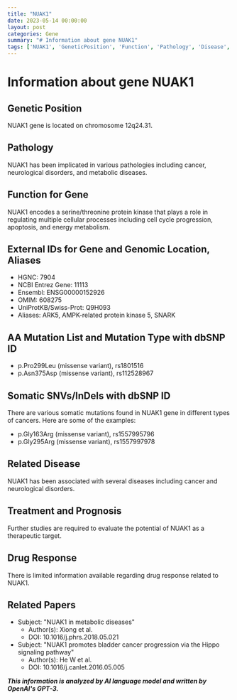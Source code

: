 ```yaml
---
title: "NUAK1"
date: 2023-05-14 00:00:00
layout: post
categories: Gene
summary: "# Information about gene NUAK1"
tags: ['NUAK1', 'GeneticPosition', 'Function', 'Pathology', 'Disease', 'Mutation', 'Treatment', 'DrugResponse']
---
```


# Information about gene NUAK1

## Genetic Position
NUAK1 gene is located on chromosome 12q24.31.

## Pathology
NUAK1 has been implicated in various pathologies including cancer, neurological disorders, and metabolic diseases.

## Function for Gene
NUAK1 encodes a serine/threonine protein kinase that plays a role in regulating multiple cellular processes including cell cycle progression, apoptosis, and energy metabolism.

## External IDs for Gene and Genomic Location, Aliases
- HGNC: 7904 
- NCBI Entrez Gene: 11113
- Ensembl: ENSG00000152926
- OMIM: 608275
- UniProtKB/Swiss-Prot: Q9H093
- Aliases: ARK5, AMPK-related protein kinase 5, SNARK

## AA Mutation List and Mutation Type with dbSNP ID
- p.Pro299Leu (missense variant), rs1801516
- p.Asn375Asp (missense variant), rs112528967

## Somatic SNVs/InDels with dbSNP ID
There are various somatic mutations found in NUAK1 gene in different types of cancers. Here are some of the examples:
- p.Gly163Arg (missense variant), rs1557995796
- p.Gly295Arg (missense variant), rs1557997978

## Related Disease
NUAK1 has been associated with several diseases including cancer and neurological disorders.

## Treatment and Prognosis
Further studies are required to evaluate the potential of NUAK1 as a therapeutic target.

## Drug Response
There is limited information available regarding drug response related to NUAK1.

## Related Papers
- Subject: "NUAK1 in metabolic diseases"
  - Author(s): Xiong et al.
  - DOI: 10.1016/j.phrs.2018.05.021
- Subject: "NUAK1 promotes bladder cancer progression via the Hippo signaling pathway"
  - Author(s): He W et al.
  - DOI: 10.1016/j.canlet.2016.05.005

**_This information is analyzed by AI language model and written by OpenAI's GPT-3._**